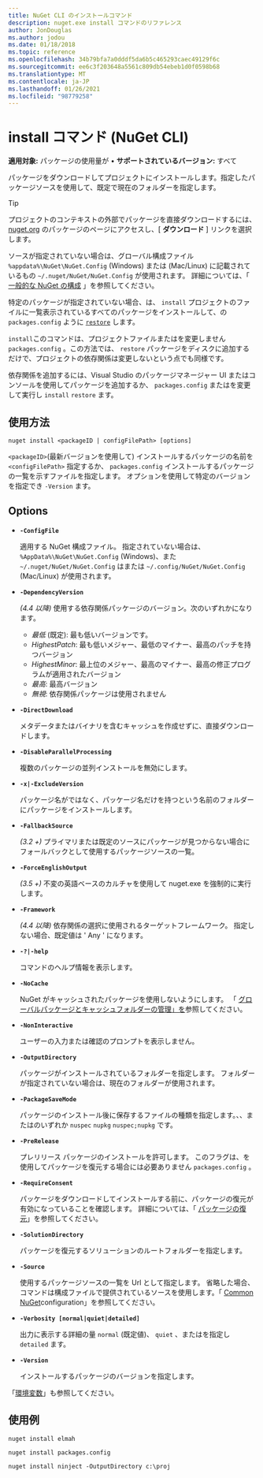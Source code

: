 ```yaml
---
title: NuGet CLI のインストールコマンド
description: nuget.exe install コマンドのリファレンス
author: JonDouglas
ms.author: jodou
ms.date: 01/18/2018
ms.topic: reference
ms.openlocfilehash: 34b79bfa7a0dddf5da6b5c465293caec49129f6c
ms.sourcegitcommit: ee6c3f203648a5561c809db54ebeb1d0f0598b68
ms.translationtype: MT
ms.contentlocale: ja-JP
ms.lasthandoff: 01/26/2021
ms.locfileid: "98779258"
---
```

# <a name="install-command-nuget-cli"></a>install コマンド (NuGet CLI)

**適用対象:** パッケージの使用量が &bullet; **サポートされているバージョン:** すべて

パッケージをダウンロードしてプロジェクトにインストールします。指定したパッケージソースを使用して、既定で現在のフォルダーを指定します。

> [!Tip]
> プロジェクトのコンテキストの外部でパッケージを直接ダウンロードするには、 [nuget.org](https://www.nuget.org) のパッケージのページにアクセスし、[ **ダウンロード** ] リンクを選択します。

ソースが指定されていない場合は、グローバル構成ファイル `%appdata%\NuGet\NuGet.Config` (Windows) または (Mac/Linux) に記載されているもの `~/.nuget/NuGet/NuGet.Config` が使用されます。 詳細については、「 [一般的な NuGet の構成](../../consume-packages/configuring-nuget-behavior.md) 」を参照してください。

特定のパッケージが指定されていない場合、は、 `install` プロジェクトのファイルに一覧表示されているすべてのパッケージをインストールして、の `packages.config` ように [`restore`](cli-ref-restore.md) します。

`install`このコマンドは、プロジェクトファイルまたはを変更しません `packages.config` 。この方法では、 `restore` パッケージをディスクに追加するだけで、プロジェクトの依存関係は変更しないという点でも同様です。

依存関係を追加するには、Visual Studio のパッケージマネージャー UI またはコンソールを使用してパッケージを追加するか、 `packages.config` またはを変更して実行し `install` `restore` ます。

## <a name="usage"></a>使用方法

```cli
nuget install <packageID | configFilePath> [options]
```

`<packageID>`(最新バージョンを使用して) インストールするパッケージの名前を `<configFilePath>` 指定するか、 `packages.config` インストールするパッケージの一覧を示すファイルを指定します。 オプションを使用して特定のバージョンを指定でき `-Version` ます。

## <a name="options"></a>Options

- **`-ConfigFile`**

  適用する NuGet 構成ファイル。 指定されていない場合は、 `%AppData%\NuGet\NuGet.Config` (Windows)、また `~/.nuget/NuGet/NuGet.Config` はまたは `~/.config/NuGet/NuGet.Config` (Mac/Linux) が使用されます。

- **`-DependencyVersion`**

  *(4.4 以降)* 使用する依存関係パッケージのバージョン。次のいずれかになります。<br/><ul><li>*最低* (既定): 最も低いバージョンです。</li><li>*HighestPatch*: 最も低いメジャー、最低のマイナー、最高のパッチを持つバージョン</li><li>*HighestMinor*: 最上位のメジャー、最高のマイナー、最高の修正プログラムが適用されたバージョン</li><li>*最高*: 最高バージョン</li><li>*無視*: 依存関係パッケージは使用されません</li></ul>

- **`-DirectDownload`**

  メタデータまたはバイナリを含むキャッシュを作成せずに、直接ダウンロードします。

- **`-DisableParallelProcessing`**

  複数のパッケージの並列インストールを無効にします。

- **`-x|-ExcludeVersion`**

  パッケージ名がではなく、パッケージ名だけを持つという名前のフォルダーにパッケージをインストールします。

- **`-FallbackSource`**

  *(3.2 +)* プライマリまたは既定のソースにパッケージが見つからない場合にフォールバックとして使用するパッケージソースの一覧。

- **`-ForceEnglishOutput`**

  *(3.5 +)* 不変の英語ベースのカルチャを使用して nuget.exe を強制的に実行します。

- **`-Framework`**

  *(4.4 以降)* 依存関係の選択に使用されるターゲットフレームワーク。 指定しない場合、既定値は ' Any ' になります。

- **`-?|-help`**

  コマンドのヘルプ情報を表示します。

- **`-NoCache`**

  NuGet がキャッシュされたパッケージを使用しないようにします。 「 [グローバルパッケージとキャッシュフォルダーの管理」を](../../consume-packages/managing-the-global-packages-and-cache-folders.md)参照してください。

- **`-NonInteractive`**

  ユーザーの入力または確認のプロンプトを表示しません。

- **`-OutputDirectory`**

  パッケージがインストールされているフォルダーを指定します。 フォルダーが指定されていない場合は、現在のフォルダーが使用されます。

- **`-PackageSaveMode`**

  パッケージのインストール後に保存するファイルの種類を指定します。、、またはのいずれか `nuspec` `nupkg` `nuspec;nupkg` です。

- **`-PreRelease`**

  プレリリース パッケージのインストールを許可します。 このフラグは、を使用してパッケージを復元する場合には必要ありません `packages.config` 。

- **`-RequireConsent`**

  パッケージをダウンロードしてインストールする前に、パッケージの復元が有効になっていることを確認します。 詳細については、「 [パッケージの復元](../../consume-packages/package-restore.md)」を参照してください。

- **`-SolutionDirectory`**

  パッケージを復元するソリューションのルートフォルダーを指定します。

- **`-Source`**

   使用するパッケージソースの一覧を Url として指定します。 省略した場合、コマンドは構成ファイルで提供されているソースを使用します。「 [Common NuGet](../../consume-packages/configuring-nuget-behavior.md)configuration」を参照してください。

- **`-Verbosity [normal|quiet|detailed]`**

  出力に表示する詳細の量 `normal` (既定値)、 `quiet` 、またはを指定し `detailed` ます。

- **`-Version`**

  インストールするパッケージのバージョンを指定します。

「[環境変数](cli-ref-environment-variables.md)」も参照してください。

## <a name="examples"></a>使用例

```cli
nuget install elmah

nuget install packages.config

nuget install ninject -OutputDirectory c:\proj
```
